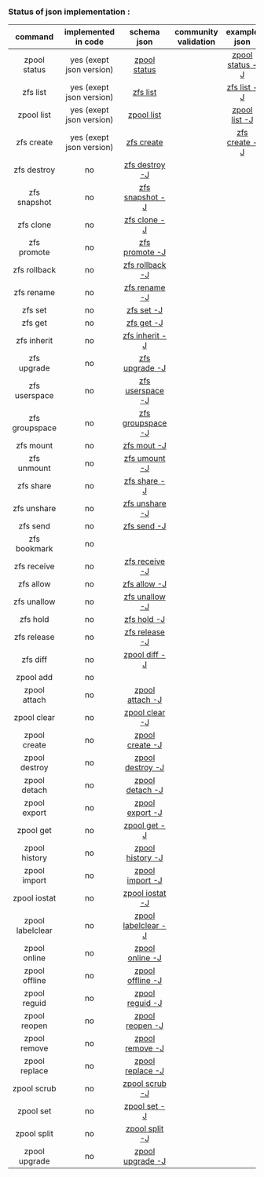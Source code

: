 ### Status of json implementation :

| command 	    	| implemented in code               	|                                               schema json                                                 | community validation  |	example json                                                                                            |   example ldjson                                                                                          |
| :---------------: |:-------------------------------------:|:-----------------------------------------------------------------------------------------------------:    | :--------------------:|:---------------------------------------------------------------------------------------------------------:|:--------------------------------------------------------------------------------------------------------: |
| zpool status  	|			yes	(exept json version)	| [zpool status ](https://github.com/Alyseo/zfs/blob/json/json/schemav1.0/schema-zpool-status.md)           |						|[zpool status -J](https://github.com/Alyseo/zfs/blob/json/json/samples/zpool_status.json.md)       		|[zpool status -j](https://github.com/Alyseo/zfs/blob/json/json/samples/zpool_status.ldjson.md)                     |
| zfs list      	|			yes	(exept json version)	| [zfs list ](https://github.com/Alyseo/zfs/blob/json/json/schemav1.0/schema-zfs-list.md)  			        |						|[zfs list -J](https://github.com/Alyseo/zfs/blob/json/json/samples/zfs_list.json.md)		            	|[zfs list -j](https://github.com/Alyseo/zfs/blob/json/json/samples/zfs_list.ldjson.md)                             |
| zpool list    	|			yes	(exept json version)	| [zpool list ](https://github.com/Alyseo/zfs/blob/json/json/schemav1.0/schema-zpool-list.md)		        |						|[zpool list -J](https://github.com/Alyseo/zfs/blob/json/json/samples/zpool_list.json.md)		        	|[zpool list -j](https://github.com/Alyseo/zfs/blob/json/json/samples/zpool_list.ldjson.md)                         |
|zfs create     	|			yes	(exept json version)	| [zfs create](https://github.com/Alyseo/zfs/blob/json/json/schemav1.0/schema-zfs-create.md)		        |						|[zfs create -J](https://github.com/Alyseo/zfs/blob/json/json/samples/zfs_create.json.md)	        		|[zfs create -j](https://github.com/Alyseo/zfs/blob/json/json/samples/zfs_create.ldjson.md)                         |
|zfs destroy		|   		no                  		| [zfs destroy -J](https://github.com/Alyseo/zfs/tree/json/json/schemav1.0/schema_zfs_destroy.md)           |                   	|                                                                                                        	|                                                                                                                   |
|zfs snapshot		|			no	                		| [zfs snapshot -J](https://github.com/Alyseo/zfs/blob/json/json/schemav1.0/schema-zfs-snapshot.md)	        |						|                                                                                                        	|                                                                                                                   |
|zfs clone			|			no	                		| [zfs clone -J](https://github.com/Alyseo/zfs/blob/json/json/schemav1.0/schema-zfs-clone.md)   	        |						|		                                                                                                	|                                                                                                                   |
|zfs promote		|			no                 			| [zfs promote -J](https://github.com/Alyseo/zfs/blob/json/json/schemav1.0/schema-zfs-promote.md)           |						|		                                                                                                	|                                                                                                                   |
|zfs rollback		|			no              			| [zfs rollback -J ](https://github.com/Alyseo/zfs/blob/json/json/schemav1.0/schema-zfs-rollback.md)        |						|		                                                                                                	|                                                                                                                   |
|zfs rename 		|			no              			| [zfs rename -J](https://github.com/Alyseo/zfs/blob/json/json/schemav1.0/schema-zfs-rename.md)             |						|		                                                                                                	|                                                                                                                   |
|zfs set			|			no                 			| [zfs set -J ](https://github.com/Alyseo/zfs/blob/json/json/schemav1.0/schema-zfs-set.md)                  |						|		                                                                                                	|                                                                                                                   |
|zfs get 			|			no              			| [zfs get -J ](https://github.com/Alyseo/zfs/blob/json/json/schemav1.0/schema-zfs-get.md)  		        |						|		                                                                                                	|                                                                                                                   |
|zfs inherit		|			no	                		| [zfs inherit -J ](https://github.com/Alyseo/zfs/blob/json/json/schemav1.0/schema-zfs-inherit.md)	        |						|		                                                                                                	|                                                                                                                   |
|zfs upgrade		|			no	                		| [zfs upgrade -J ](https://github.com/Alyseo/zfs/blob/json/json/schemav1.0/schema-zfs-upgrade.md) 	        |						|		                                                                                                	|                                                                                                                   |
|zfs userspace		|			no	                		| [zfs userspace -J ](https://github.com/Alyseo/zfs/blob/json/json/schemav1.0/schema-zfs-userspace.md)      |						|		                                                                                                	|                                                                                                                   |
|zfs groupspace		|			no	                		| [zfs groupspace -J ](https://github.com/Alyseo/zfs/blob/json/json/schemav1.0/schema-zfs-groupspace.md)    |						|		                                                                                                	|                                                                                                                   |
|zfs mount			|			no              			| [zfs mout -J ](https://github.com/Alyseo/zfs/blob/json/json/schemav1.0/schema-zfs-mount.md)               |						|		                                                                                                	|                                                                                                                   |
|zfs unmount		|			no	                		| [zfs umount -J ](https://github.com/Alyseo/zfs/blob/json/json/schemav1.0/schema-zfs-umount.md)            |						|		                                                                                                	|                                                                                                                   |
|zfs share			|			no	                		| [zfs share -J ](https://github.com/Alyseo/zfs/blob/json/json/schemav1.0/schema-zfs-share.md)  	        |						|		                                                                                                	|                                                                                                                   |
|zfs unshare		|			no	                		| [zfs unshare -J ](https://github.com/Alyseo/zfs/blob/json/json/schemav1.0/schema-zfs-unshare.md)	        |						|		                                                                                                	|                                                                                                                   |
|zfs send			|			no	                		| [zfs send -J ](https://github.com/Alyseo/zfs/blob/json/json/schemav1.0/schema-zfs-send.md)                |						|		                                                                                                	|                                                                                                                   |
|zfs bookmark		|			no	                		|                                                                                      				        |						|		                                                                                                	|                                                                                                                   |
|zfs receive		|			no	                		| [zfs receive -J ](https://github.com/Alyseo/zfs/blob/json/json/schemav1.0/schema-zfs-receive.md)          |						|		                                                                                                	|                                                                                                                   |
|zfs allow			|			no	                		| [zfs allow -J ](https://github.com/Alyseo/zfs/blob/json/json/schemav1.0/schema-zfs-allow.md)	            |						|		                                                                                                	|                                                                                                                   |
|zfs unallow		|			no	                		| [zfs unallow -J ](https://github.com/Alyseo/zfs/blob/json/json/schemav1.0/schema-zfs-unallow.md)	        |						|		                                                                                                	|                                                                                                                   |
|zfs hold			|			no			                | [zfs hold -J ](https://github.com/Alyseo/zfs/blob/json/json/schemav1.0/schema-zfs-hold.md)                |						|		                                                                                                	|                                                                                                                   |
|zfs release		|			no			                | [zfs release -J ](https://github.com/Alyseo/zfs/blob/json/json/schemav1.0/schema-zfs-release.md)          |						|		                                                                                                	|                                                                                                                   |
|zfs diff			|			no			                | [zpool diff -J ](https://github.com/Alyseo/zfs/blob/json/json/schemav1.0/schema-zfs-diff.md)              |						|		                                                                                                	|                                                                                                                   |
|zpool add 			|			no			                |                                                                                   				        |						|		                                                                                                	|                                                                                                                   |
|zpool attach		|			no			                | [zpool attach -J ](https://github.com/Alyseo/zfs/blob/json/json/schemav1.0/schema-zool-attach.md)         |						|		                                                                                                	|                                                                                                                   |
|zpool clear		|			no			                | [zpool clear -J ](https://github.com/Alyseo/zfs/blob/json/json/schemav1.0/schema-zpool-clear.md)          |						|		                                                                                                	|                                                                                                                   |
|zpool create		|			no	                		| [zpool create -J ](https://github.com/Alyseo/zfs/blob/json/json/schemav1.0/schema-zpool-create.md)        |  						|		                                                                                                	|                                                                                                                   |
|zpool destroy		|			no		                	| [zpool destroy -J ](https://github.com/Alyseo/zfs/blob/json/json/schemav1.0/schema-zpool-destroy.md)      |  						|		                                                                                                	|                                                                                                                   |
|zpool detach		|			no	                		| [zpool detach -J ](https://github.com/Alyseo/zfs/blob/json/json/schemav1.0/schema-zpool-detach.md)        |						|		                                                                                                	|                                                                                                                   |
|zpool export		|			no		                	| [zpool export -J ](https://github.com/Alyseo/zfs/blob/json/json/schemav1.0/schema-zpool-export.md)    	|						|		                                                                                                	|                                                                                                                   |
|zpool get			|			no		                	| [zpool get -J ](https://github.com/Alyseo/zfs/blob/json/json/schemav1.0/schema-zpool-get.md)          	|						|		                                                                                                	|                                                                                                                   |
|zpool history		|			no		                	| [zpool history -J ](https://github.com/Alyseo/zfs/blob/json/json/schemav1.0/schema-zpool-history.md)  	|						|		                                                                                                	|                                                                                                                   |
|zpool import		|			no		                	| [zpool import -J ](https://github.com/Alyseo/zfs/blob/json/json/schemav1.0/schema-zpool-import.md)        |						|		                                                                                                	|                                                                                                                   |
|zpool iostat		|			no		                	| [zpool iostat -J ](https://github.com/Alyseo/zfs/blob/json/json/schemav1.0/schema-zpool-iostat.md)    	|						|		                                                                                                	|                                                                                                                   |
|zpool labelclear	|			no		                	| [zpool labelclear -J](https://github.com/Alyseo/zfs/blob/json/json/schemav1.0/schema-zpool-labelclear.md) |						|		                                                                                                	|                                                                                                                   |
|zpool online		|			no		                	| [zpool online -J ](https://github.com/Alyseo/zfs/blob/json/json/schemav1.0/schema-zpool-online.md)        |						|		                                                                                                	|                                                                                                                   |
|zpool offline		|			no		                	| [zpool offline -J ](https://github.com/Alyseo/zfs/blob/json/json/schemav1.0/schema-zpool-offline.md)      |						|		                                                                                                	|                                                                                                                   |
|zpool reguid		|			no		                	| [zpool reguid -J ](https://github.com/Alyseo/zfs/blob/json/json/schemav1.0/schema-zpool-reguid.md)        |						|		                                                                                                	|                                                                                                                   |
|zpool reopen		|			no	                		| [zpool reopen -J ](https://github.com/Alyseo/zfs/blob/json/json/schemav1.0/schema-zpool-reopen.md)        |						|		                                                                                                	|                                                                                                                   |
|zpool remove		|			no	                		| [zpool remove -J ](https://github.com/Alyseo/zfs/blob/json/json/schemav1.0/schema-zpool-remove.md)        |						|		                                                                                                	|                                                                                                                   |
|zpool replace		|			no	                		| [zpool replace -J ](https://github.com/Alyseo/zfs/blob/json/json/schemav1.0/schema-zpool-replace.md)      |						|		                                                                                                	|                                                                                                                   |
|zpool scrub		|			no                          | [zpool scrub -J ](https://github.com/Alyseo/zfs/blob/json/json/schemav1.0/schema-zpool-scrub.md)          |						|		                                                                                                	|                                                                                                                   |
|zpool set			|			no	                		| [zpool set -J ](https://github.com/Alyseo/zfs/blob/json/json/schemav1.0/schema-zpool-set.md)              |  						|		                                                                                                    |                                                                                                                   |
|zpool split		|			no	                		| [zpool split -J ](https://github.com/Alyseo/zfs/blob/json/json/schemav1.0/schema-zpool-split.md)          |						|		                                                                                                	|                                                                                                                   |
|zpool upgrade		|			no	                		| [zpool upgrade -J ](https://github.com/Alyseo/zfs/blob/json/json/schemav1.0/schema-zpool-upgrade.md)      |	   					|		                                                                                                	|                                                                                                                   |